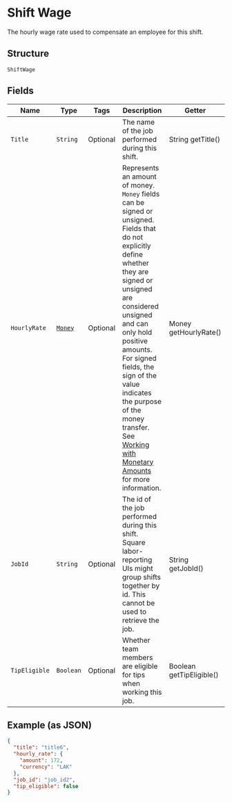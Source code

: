 
# Shift Wage

The hourly wage rate used to compensate an employee for this shift.

## Structure

`ShiftWage`

## Fields

| Name | Type | Tags | Description | Getter |
|  --- | --- | --- | --- | --- |
| `Title` | `String` | Optional | The name of the job performed during this shift. | String getTitle() |
| `HourlyRate` | [`Money`](../../doc/models/money.md) | Optional | Represents an amount of money. `Money` fields can be signed or unsigned.<br>Fields that do not explicitly define whether they are signed or unsigned are<br>considered unsigned and can only hold positive amounts. For signed fields, the<br>sign of the value indicates the purpose of the money transfer. See<br>[Working with Monetary Amounts](https://developer.squareup.com/docs/build-basics/working-with-monetary-amounts)<br>for more information. | Money getHourlyRate() |
| `JobId` | `String` | Optional | The id of the job performed during this shift. Square<br>labor-reporting UIs might group shifts together by id. This cannot be used to retrieve the job. | String getJobId() |
| `TipEligible` | `Boolean` | Optional | Whether team members are eligible for tips when working this job. | Boolean getTipEligible() |

## Example (as JSON)

```json
{
  "title": "title6",
  "hourly_rate": {
    "amount": 172,
    "currency": "LAK"
  },
  "job_id": "job_id2",
  "tip_eligible": false
}
```

